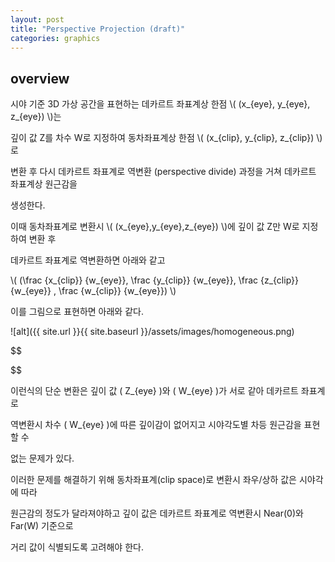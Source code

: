 ```yaml
---
layout: post
title: "Perspective Projection (draft)"
categories: graphics
---
```


## overview

시야 기준 3D 가상 공간을 표현하는 데카르트 좌표계상 한점 \\( (x_{eye}, y_{eye}, z_{eye}) \\)는 

깊이 값 Z를 차수 W로 지정하여 동차좌표계상 한점 \\( (x_{clip}, y_{clip}, z_{clip}) \\)로 

변환 후 다시 데카르트 좌표계로 역변환 (perspective divide) 과정을 거쳐 데카르트 좌표계상 원근감을 

생성한다.

이때 동차좌표계로 변환시 \\( (x_{eye},y_{eye},z_{eye}) \\)에 깊이 값 Z만 W로 지정하여 변환 후 

데카르트 좌표계로 역변환하면 아래와 같고

  <p>
  \(
(\frac {x_{clip}} {w_{eye}}, \frac {y_{clip}} {w_{eye}}, \frac {z_{clip}} {w_{eye}} , \frac {w_{clip}} {w_{eye}}) 
  \)
</p>

이를 그림으로 표현하면 아래와 같다.

![alt]({{ site.url }}{{ site.baseurl }}/assets/images/homogeneous.png)

$$

$$



이런식의 단순 변환은 깊이 값 \( Z_{eye} \)와 \( W_{eye} \)가 서로 같아 데카르트 좌표계로 

역변환시 차수 \( W_{eye} \)에 따른 깊이감이 없어지고 시야각도별 차등 원근감을 표현 할 수 

없는 문제가 있다.

이러한 문제를 해결하기 위해 동차좌표계(clip space)로 변환시 좌우/상하 값은 시야각에 따라 

원근감의 정도가 달라져야하고 깊이 값은 데카르트 좌표계로 역변환시 Near(0)와 Far(W) 기준으로

거리 값이 식별되도록 고려해야 한다.

